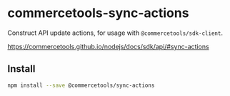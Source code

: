 # commercetools-sync-actions

Construct API update actions, for usage with `@commercetools/sdk-client`.

https://commercetools.github.io/nodejs/docs/sdk/api/#sync-actions

## Install

```bash
npm install --save @commercetools/sync-actions
```
